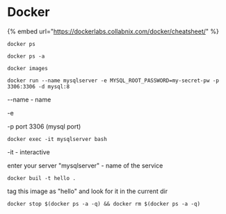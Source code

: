 # Docker

{% embed url="https://dockerlabs.collabnix.com/docker/cheatsheet/" %}

```
docker ps
```

```
docker ps -a
```

```
docker images
```

```
docker run --name mysqlserver -e MYSQL_ROOT_PASSWORD=my-secret-pw -p 3306:3306 -d mysql:8
```

\--name - name

\-e&#x20;

\-p port 3306 (mysql port)

```
docker exec -it mysqlserver bash
```

\-it - interactive

enter your server "mysqlserver" - name of the service

```
docker buil -t hello .
```

tag this image as "hello" and look for it in the current dir&#x20;

```
docker stop $(docker ps -a -q) && docker rm $(docker ps -a -q)
```

